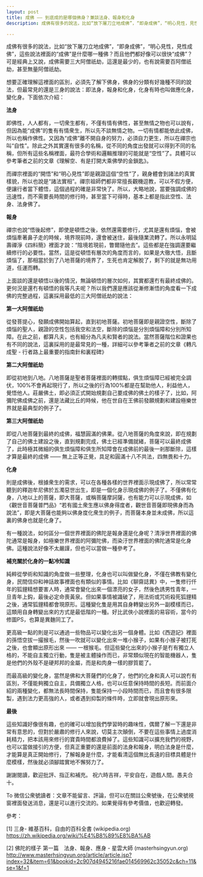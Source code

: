 ```yaml
---
layout: post
title: 成佛 —— 到底成的是哪個佛身？兼談法身、報身和化身
description: 成佛有很多的說法，比如“放下屠刀立地成佛”，“即身成佛”，“明心見性，見性成佛”，這些說法裡面的“成佛”是什麼哪一種佛？法身，報身，還是化身？ 附議：聊齋中的變化身，孫悟空的變化身 ^_^ 

---
```


成佛有很多的說法，比如“放下屠刀立地成佛”，“即身成佛”，“明心見性，見性成佛”，這些說法裡面的“成佛”是什麼哪一種佛？而且他們都好像可以很快“成佛”？可是經典上又說，成佛需要三大阿僧祇劫，這還是最少的，也有說需要百阿僧祇劫，甚至無量阿僧祇劫。



想要正確理解這裡面的區別，必須先了解下佛身，佛身的分類有好幾種不同的說法，但最常見的還是三身的說法：即法身，報身和化身，化身有時也叫做應化身，變化身。下面依次介紹：

**法身**


即佛性，人人都有，一切衆生都有，不僅有情有佛性，甚至無情之物也可以說有，但因為能“成佛”的隻有有情衆生，所以先不談無情之物。一切有情都能依此成佛，所以也稱作佛性。又因為“成佛”離不開自身的努力，必須自力更生，所以在禪宗也叫“自性”。除此之外其實還有很多的名稱，從不同的角度出發就可以得到不同的名稱，但所有這些名稱裡面，最符合學術和邏輯推理的可能就是“空性”了。具體可以參考筆者之前的文章《理解空、有是打開大乘佛學的金鎖匙》。



而禪宗裡面的“開悟”和“明心見性”即是親證這個“空性”了，親身體會到諸法的真實樣貌，所以也說是“諸法實相”。禪宗祖師們都非常擅長觀機逗教，可以不假方便，便讓行者當下體悟，這個過程的確是非常快了。所以，大略地說，當要強調成佛的迅速性，而不需要長時間的修行時，甚至當下可得時，基本上都是指此空性、法身、法身佛了。

**報身**


禪宗也說“悟後起修”，即使是頓悟之後，依然還需要修行，尤其是還有煩惱，會被煩惱牽著鼻子走的時候，境界現前時，還會被迷住，最後隨業流轉了。所以永明延壽禪淨《四料簡》裡面才說：“陰境若現前，瞥爾隨他去”。這些都是在強調還要繼續修行的必要性。當然，這是從頓悟有層次的角度而言的，如果是大徹大悟，且斷煩惱了，那相當於到了八地菩薩的境界了，生死也肯定解脫了，剩下的就是無功用道，任運而轉。



上面談的還是頓悟以後的情況，無論頓悟的層次如何，其實都還冇有最終成佛的。更何況是還冇有頓悟的我等凡夫呢？所以我們還是應該從漸修漸悟的角度看一下成佛的完整過程，這裏採用最低的三大阿僧祇劫的說法：


**第一大阿僧祇劫**

從發菩提心，發願成佛開始算起，直到初地菩薩。初地菩薩即是親證空性，斷除了煩惱的聖人，親證的空性包括我空和法空，斷除的煩惱是分別煩惱障和分別所知障。在此之前，都算凡夫，也有細分為凡夫和賢者的說法。當然菩薩階位和證果也有不同的說法，這裏採用的是最常見的一種，詳細可以參考筆者之前的文章《轉凡成聖 - 行者路上最重要的指南針和裏程碑》



**第二大阿僧祇劫**

即從初地到八地。八地菩薩是聖者菩薩裡面的轉摺點，俱生煩惱障已經被完全調伏，100%不會再起現行了，所以之後的行為100%都是在幫助他人，利益他人，覺悟他人。莊嚴佛土，即必須正式開始規劃自己要成佛的佛土的樣子了，比如，阿彌陀佛成佛之前，還是法藏比丘的時候，他在世自在王佛前發願規劃和建設極樂世界就是最典型的例子了。

**第三大阿僧祇劫**

即從八地菩薩到最終的成佛，福慧圓滿的佛果。從八地菩薩的角度來說，即在規劃了自己的佛土建設之後，直到規劃完成，佛土已經準備就緒，菩薩可以最終成佛了，此時極其微細的俱生煩惱障和俱生所知障會在成佛前的最後一剎那斷除，這樣才算是最終的成佛 —— 無上正等正覺，具足和圓滿十八不共法，四無畏和十力。

**化身**


則是成佛後，根據衆生的需求，可以在各種各樣的世界裡面示現成佛了，所以常常聽到的釋迦牟尼佛於五濁惡世出生，即是一個化身示現成佛的例子了。不僅佛有化身，八地以上的菩薩，即大菩薩，或稱菩薩摩訶薩，也有能力可以示現成佛，如《觀世音菩薩普門品》“若有國土衆生應以佛身得度者，觀世音菩薩即現佛身而為說法”，即是大菩薩也能夠以佛身度化衆生的例子，而菩薩本身並未成佛，所以這裏的佛身也就是化身了。



有一種說法，如何區分一個世界裡面的佛陀是報身還是化身呢？清淨世界裡面的佛陀通常是報身，如極樂世界裡面的阿彌陀佛，而染汙世界裡面的佛陀通常是化身佛。這種說法好像不太嚴謹，但也可以當做一種參考了。

**補充關於化身的一點冷知識**


純粹從學術和知識的角度做一些整理，化身也可以叫做變化身，不僅在佛教有變化身，民間信仰和神話故事裡面也有類似的事情。比如《聊齋誌異》中，一隻修行仟年的狐貍精想要害人時，通常會變化出來一個漂亮的女子，然後色誘男性青年，一旦青年上鈎，最後必定命喪黃泉。但如果事情被識破了，用法術或咒術殺死狐貍精之後，通常狐貍精都會現原形。這種變化隻是用其自身轉變出另外一副模樣而已，這類用自身轉變出來的方式是最低階的一種。好比武俠小說裡面的易容術，當今的修圖PS，也算是異麯同工了。



更高級一點的則是可以通過一些物品可以變化出另一個身體。比如《西遊記》裡面的孫悟空拔一撮猴毛，然後一吹就可以變化出來一堆小猴子，如果有小猴子被打死之後，也會顯出原形出來 —— 一根猴毛。但這些變化出來的小猴子是冇有獨立人格的，不能自主獨立行動，隻是被主體操作而已，非常類似現在的智能機器人，隻是他們的外殼不是硬邦邦的金屬，而是和肉身一樣的膠質罷了。



而最高級的變化身，當然是佛和大菩薩們的化身了，他們的化身和真人可以說冇有區別，不僅能夠獨立自主，具備獨立人格，也可以任意保持時間的長短。而前面介紹的兩種變化，都無法長時間保持，隻能保持一小段時間而已，而且會有很多限製，遇到法力更高強的人，或者遇到抑製的條件時，立即就會現出原形來。

**最後**


這些知識好像很有趣，也的確可以增加我們學習時的趣味性，偶爾了解一下還是非常有意思的，但對於嚴肅的修行人來說，切莫主次顛倒，不要在這些事情上過度消耗精力，把本該用來修行的寶貴時間都浪費掉了。這些知識可以擴充我們的視野，也可以當做接引的方便，但真正重要的還是前面的法身和報身，明白法身是什麼，才能算是真正開始修行，了解報身是什麼，才能看清這個無比長遠的目標具體是什麼模樣，然後就必須腳踏實地不懈努力了。



謝謝閱讀，歡迎批評、指正和補充。
祝六時吉祥，平安自在，遊戲人間。愚夫合十。

To 微信公衆號讀者：文章不能留言、評論，但可以在關註公衆號後，在公衆號視窗裡面發送消息，還是可以進行交流的。如果覺得有參考價值，也歡迎轉發。



參考：

[1] 三身- 維基百科，自由的百科全書 (wikipedia.org)
https://zh.wikipedia.org/wiki/%E4%B8%89%E8%BA%AB



[2] 佛陀的樣子 第一篇　法身、報身、應身 - 星雲大師 (masterhsingyun.org)
http://www.masterhsingyun.org/article/article.jsp?index=32&item=61&bookid=2c907d4945216fae014569962c35052c&ch=11&se=1&f=1

